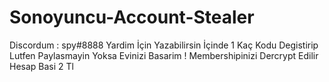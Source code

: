 # Sonoyuncu-Account-Stealer
Discordum : spy#8888 Yardim İçin Yazabilirsin
İçinde 1 Kaç Kodu Degistirip Lutfen Paylasmayin Yoksa Evinizi Basarim !
Membershipinizi Dercrypt Edilir Hesap Basi 2 Tl 
